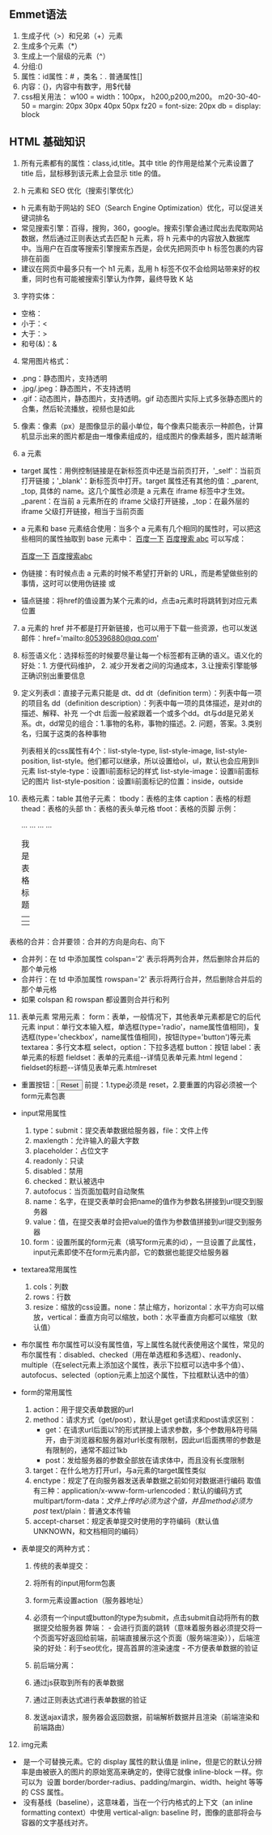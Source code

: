 ## Emmet语法
1. 生成子代（>）和兄弟（+）元素
2. 生成多个元素（*）
3. 生成上一个层级的元素（^）
4. 分组:()
5. 属性：id属性：# ，类名：. 普通属性[]
6. 内容：{}，内容中有数字，用$代替
7. css相关用法：
  w100 = width：100px， 
  h200,p200,m200。 
  m20-30-40-50 = margin: 20px 30px 40px 50px
  fz20 = font-size: 20px
  db = display: block


## HTML 基础知识
1. 所有元素都有的属性：class,id,title。其中 title 的作用是给某个元素设置了 title 后，鼠标移到该元素上会显示 title 的值。

2. h 元素和 SEO 优化（搜索引擎优化）
  - h 元素有助于网站的 SEO（Search Engine Optimization）优化，可以促进关键词排名
  - 常见搜索引擎：百得，搜狗，360，google。搜索引擎会通过爬出去爬取网站数据，然后通过正则表达式去匹配 h 元素，将 h 元素中的内容放入数据库中。当用户在百度等搜索引擎搜索东西是，会优先把网页中 h 标签包裹的内容排在前面
  - 建议在网页中最多只有一个 h1 元素，乱用 h 标签不仅不会给网站带来好的权重，同时也有可能被搜索引擎认为作弊，最终导致 K 站

3. 字符实体：
  - 空格：&nbsp;
  - 小于：&lt;
  - 大于：&gt;
  - 和号(&)：&amp;

4. 常用图片格式：
  - .png：静态图片，支持透明
  - .jpg/.jpeg：静态图片，不支持透明
  - .gif：动态图片，静态图片，支持透明。gif 动态图片实际上式多张静态图片的合集，然后轮流播放，视频也是如此

5. 像素：像素（px）是图像显示的最小单位，每个像素只能表示一种颜色，计算机显示出来的图片都是由一堆像素组成的，组成图片的像素越多，图片越清晰

6. a 元素
  - target 属性：用例控制链接是在新标签页中还是当前页打开，'\_self'：当前页打开链接；'\_blank'：新标签页中打开。target 属性还有其他的值：\_parent, \_top, 具体的 name。这几个属性必须是 a 元素在 iframe 标签中才生效。\_parent：在当前 a 元素所在的 iframe 父级打开链接，\_top：在最外层的 iframe 父级打开链接，相当于当前页面
  - a 元素和 base 元素结合使用：当多个 a 元素有几个相同的属性时，可以把这些相同的属性抽取到 base 元素中：
    <a href='https://www.baidu.com' target='_blank'>百度一下</a>
    <a href='https://www.baidu.com?wd=adc' target='_blank'>百度搜索 abc</a>
    可以写成：

    <base href='https://www.baidu.com' target='_blank'>
    <a href=''>百度一下</a>
    <a href='?wd=adc'>百度搜索abc</a>

  - 伪链接：有时候点击 a 元素的时候不希望打开新的 URL，而是希望做些别的事情，这时可以使用伪链接
    <a href='#'></a> 或 <a href='javascript:'></a>

  - 锚点链接：将href的值设置为某个元素的id，点击a元素时将跳转到对应元素位置

7. a 元素的 href 并不都是打开新链接，也可以用于下载一些资源，也可以发送邮件：href='mailto:805396880@qq.com'

8. 标签语义化：选择标签的时候要尽量让每一个标签都有正确的语义。语义化的好处：1. 方便代码维护， 2. 减少开发者之间的沟通成本，3.让搜索引擎能够正确识别出重要信息

9. 定义列表dl：直接子元素只能是 dt、dd 
    dt（definition term）：列表中每一项的项目名
    dd（definition description）：列表中每一项的具体描述，是对dt的描述、解释、补充
    一个dt 后面一般紧跟着一个或多个dd。dt与dd是兄弟关系。dt，dd常见的组合：1.事物的名称，事物的描述。2. 问题，答案。3.类别名，归属于这类的各种事物

    列表相关的css属性有4个：list-style-type, list-style-image, list-style-position, list-style。他们都可以继承，所以设置给ol，ul，默认也会应用到li元素
    list-style-type：设置li前面标记的样式
    list-style-image：设置li前面标记的图片
    list-style-position：设置li前面标记的位置：inside，outside

10. 表格元素：table
  其他子元素：
    tbody：表格的主体
    caption：表格的标题
    thead：表格的头部
    th：表格的表头单元格
    tfoot：表格的页脚
  示例：
    <table>
      <caption>我是表格标题</caption>
      <thead>
        <tr>
          <th></th>
          ...
        </tr>
      </thead>
      <tbody>
        <tr>
          <td></td>
          ...
        </tr>
        ...
      </tbody>
      <tfoot>
        <tr>
          <td></td>
          ...
        </tr>
      </tfoot>
    </table>

  表格的合并：合并要领：合并的方向是向右、向下
   - 合并列：在 td 中添加属性 colspan='2' 表示将两列合并，然后删除合并后的那个单元格
   - 合并行：在 td 中添加属性 rowspan='2' 表示将两行合并，然后删除合并后的那个单元格
   - 如果 colspan 和 rowspan 都设置则合并行和列

11. 表单元素
  常用元素： 
    form：表单，一般情况下，其他表单元素都是它的后代元素
    input：单行文本输入框，单选框(type='radio'，name属性值相同)，复选框(type='checkbox'，name属性值相同)，按钮(type='button')等元素
    textarea：多行文本框
    select，option：下拉多选框
    button：按钮
    label：表单元素的标题
    fieldset：表单的元素组--详情见表单元素.html
    legend：fieldset的标题--详情见表单元素.htmlreset

  - 重置按钮：<input type="reset">
      前提：1.type必须是 reset，2.要重置的内容必须被一个form元素包裹

  - input常用属性
    1. type：submit：提交表单数据给服务器，file：文件上传
    2. maxlength：允许输入的最大字数
    3. placeholder：占位文字
    4. readonly：只读
    5. disabled：禁用
    6. checked：默认被选中
    7. autofocus：当页面加载时自动聚焦
    8. name：名字，在提交表单时会把name的值作为参数名拼接到url提交到服务器
    9. value：值，在提交表单时会把value的值作为参数值拼接到url提交到服务器
    10. form：设置所属的form元素（填写form元素的id），一旦设置了此属性，input元素即使不在form元素内部，它的数据也能提交给服务器

  - textarea常用属性
    1. cols：列数
    2. rows：行数
    3. resize：缩放的css设置。none：禁止缩方，horizontal：水平方向可以缩放，vertical：垂直方向可以缩放，both：水平垂直方向都可以缩放（默认值）

  - 布尔属性
    布尔属性可以没有属性值，写上属性名就代表使用这个属性，常见的布尔属性有：disabled、checked（用在单选框和多选框）、readonly、multiple（在select元素上添加这个属性，表示下拉框可以选中多个值）、autofocus、selected（option元素上加这个属性，下拉框默认选中的值）

  - form的常用属性
    1. action：用于提交表单数据的url
    2. method：请求方式（get/post），默认是get
      get请求和post请求区别：
        + get：在请求url后面以?的形式拼接上请求参数，多个参数用&符号隔开，由于浏览器和服务器对url长度有限制，因此url后面携带的参数是有限制的，通常不超过1kb
        + post：发给服务器的参数全部放在请求体中，而且没有长度限制
    3. target：在什么地方打开url，与a元素的target属性类似
    4. enctype：规定了在向服务器发送表单数据之前如何对数据进行编码
      取值有三种：application/x-www-form-urlencoded：默认的编码方式
        multipart/form-data：*文件上传时必须为这个值，并且method必须为post*
        text/plain：普通文本传输
    5. accept-charset：规定表单提交时使用的字符编码（默认值UNKNOWN，和文档相同的编码）

  - 表单提交的两种方式：
    1. 传统的表单提交：
      1. 将所有的input用form包裹
      2. form元素设置action（服务器地址）
      3. 必须有一个input或button的type为submit，点击submit自动将所有的数据提交给服务器
      弊端：
        - 会进行页面的跳转（意味着服务器必须提交将一个页面写好返回给前端，前端直接展示这个页面（服务端渲染）），后端渲染的好处：利于seo优化，提高首屏的渲染速度
        - 不方便表单数据的验证

    2. 前后端分离：
      1. 通过js获取到所有的表单数据
      2. 通过正则表达式进行表单数据的验证
      3. 发送ajax请求，服务器会返回数据，前端解析数据并且渲染（前端渲染和前端路由）

12. img元素
  - <img> 是一个可替换元素。它的 display 属性的默认值是 inline，但是它的默认分辨率是由被嵌入的图片的原始宽高来确定的，使得它就像 inline-block 一样。你可以为 <img> 设置 border/border-radius、padding/margin、width、height 等等的 CSS 属性。
  - <img> 没有基线（baseline），这意味着，当在一个行内格式的上下文（an inline formatting context）中使用 vertical-align: baseline 时，图像的底部将会与容器的文字基线对齐。
